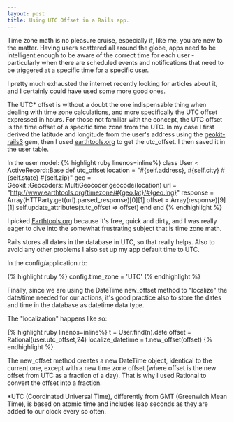 ```yaml
---
layout: post
title: Using UTC Offset in a Rails app.
---
```


Time zone math is no pleasure cruise, especially if, like me, you are new to the matter. Having users scattered all around the globe, apps need to be intelligent enough to be aware of the correct time for each user - particularly when there are scheduled events and notifications that need to be triggered at a specific time for a specific user.

I pretty much exhausted the internet recently looking for articles about it, and I certainly could have used some more good ones.

The UTC* offset is without a doubt the one indispensable thing when dealing with time zone calculations, and more specifically the UTC offset expressed in hours. For those not familiar with the concept, the UTC offset is the time offset of a specific time zone from the UTC. In my case I first derived the latitude and longitude from the user's address using the [geokit-rails3](https://github.com/jlecour/geokit-rails3) gem, then I used [earthtools.org](http://www.earthtools.org/webservices.htm) to get the <span class="cursive">utc_offset</span>. I then saved it in the user table.

In the user model:
{% highlight ruby linenos=inline%}
class User < ActiveRecord::Base
  def utc_offset
    location = "#{self.address}, #{self.city} #{self.state} #{self.zip}"
    geo = Geokit::Geocoders::MultiGeocoder.geocode(location)
    url = "http://www.earthtools.org/timezone/#{geo.lat}/#{geo.lng}"
    response = Array(HTTParty.get(url).parsed_response)[0][1]
    offset = Array(response)[9][1]
    self.update_attributes(:utc_offset => offset)
  end
end
{% endhighlight %}

I picked [Earthtools.org](http://www.earthtools.org/webservices.htm) because it's free, quick and dirty, and I was really eager to dive into the somewhat frustrating subject that is time zone math.

Rails stores all dates in the database in UTC, so that really helps. Also to avoid any other problems I also set up my app default time to UTC.

In the config/application.rb:
	
{% highlight ruby %}
config.time_zone = 'UTC'
{% endhighlight %}

Finally, since we are using the <span class="cursive">DateTime</span> new_offset method to "localize" the date/time needed for our actions, it's good practice also to store the dates and time in the database as <span class="cursive">datetime</span> data type.

The "localization" happens like so:

{% highlight ruby linenos=inline%}
t = User.find(n).date
offset = Rational(user.utc_offset,24)
localize_datetime = t.new_offset(offset)
{% endhighlight %}

The <span class="cursive">new_offset</span> method creates a new <span class="cursive">DateTime</span> object, identical to the current one, except with a new time zone offset (where offset is the new offset from UTC as a fraction of a day). That is why I used Rational to convert the offset into a fraction.

<span class="cursive">*UTC (Coordinated Universal Time), differently from GMT (Greenwich Mean Time), is based on atomic time and includes leap seconds as they are added to our clock every so often.</span>